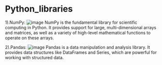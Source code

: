 # Python_libraries
1).NumPy:
![image](https://github.com/Raghavendra0827/Python_libraries/assets/135142090/b8785710-e57a-425e-a879-c8715916ba6e)
NumPy is the fundamental library for scientific computing in Python. It provides support for large, multi-dimensional arrays and matrices, as well as a variety of high-level mathematical functions to operate on these arrays.

2).Pandas:
![image](https://github.com/Raghavendra0827/Python_libraries/assets/135142090/71908f8a-fc3b-4b7e-bd97-10f544be6b8f)
Pandas is a data manipulation and analysis library. It provides data structures like DataFrames and Series, which are powerful for working with structured data.
